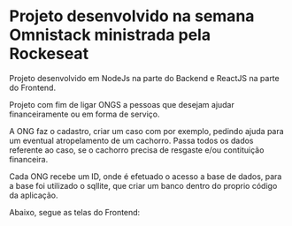 <h1> Projeto desenvolvido na semana Omnistack ministrada pela Rockeseat</h1>

Projeto desenvolvido em NodeJs na parte do Backend e ReactJS na parte do Frontend.

Projeto com fim de ligar ONGS a pessoas que desejam ajudar financeiramente ou em forma de serviço.

A ONG faz o cadastro, criar um caso com por exemplo, pedindo ajuda para um eventual atropelamento de um cachorro. Passa todos 
os dados referente ao caso, se o cachorro precisa de resgaste e/ou contituição financeira.

Cada ONG recebe um ID, onde é efetuado o acesso a base de dados, para a base foi utilizado o sqllite, que criar um banco dentro
do proprio código da aplicação.

Abaixo, segue as telas do Frontend:
